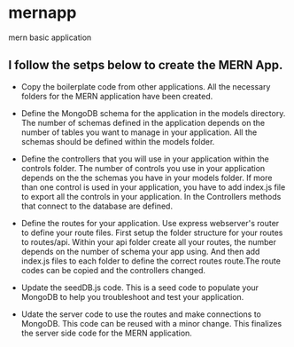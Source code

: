 # mernapp
mern basic application
## I follow the setps below to create the MERN App.
* Copy the boilerplate code from other applications. All the necessary folders for the MERN application have been created.
* Define the MongoDB schema for the application in the models directory. The number of schemas defined in the application depends on the number of tables you want to manage in your application. All the schemas should be defined within the models folder.

* Define the controllers that you will use in your application within the controls folder. The number of controls you use in your application depends on the the schemas you have in your models folder. If more than one control is used in your application, you have to add index.js file to export all the controls in your application. In the Controllers methods that connect to the database are defined.

* Define the routes for your application. Use express webserver's router to define your route files. First setup the folder structure for your routes to routes/api. Within your api folder create all your routes, the number depends on the number of schema your app using. And then add index.js files to each folder to define the correct routes route.The route codes can be copied and the controllers changed.
* Update the seedDB.js code. This is a seed code to populate your MongoDB to help you troubleshoot and test your application.
* Udate the server code to use the routes and make connections to MongoDB. This code can be reused with a minor change. This finalizes the server side code for the MERN application.
